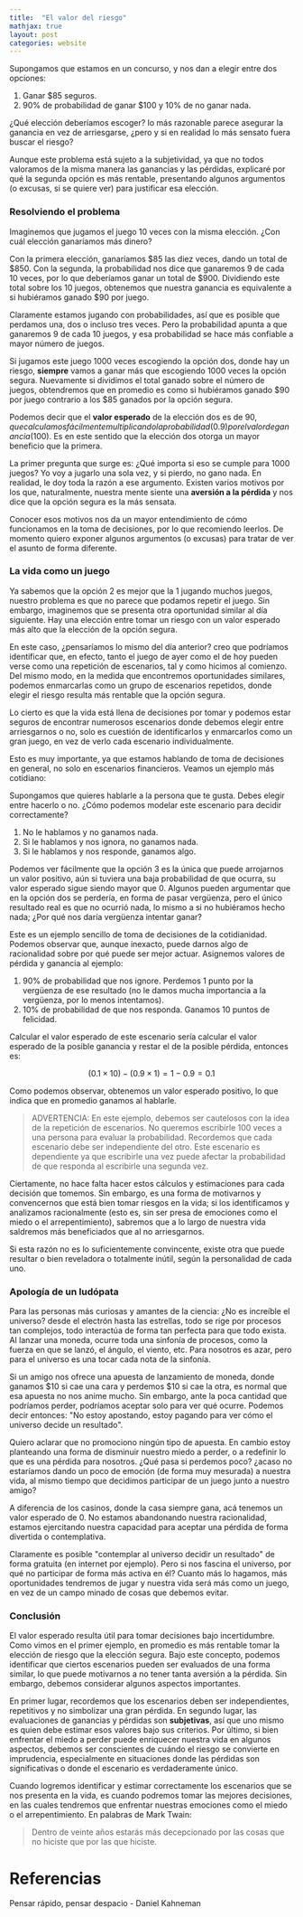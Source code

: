 ```yaml
---
title:  "El valor del riesgo"
mathjax: true
layout: post
categories: website
---
```



Supongamos que estamos en un concurso, y nos dan a elegir entre dos opciones:

1. Ganar $85 seguros.
2. 90% de probabilidad de ganar $100 y 10% de no ganar nada.

¿Qué elección deberíamos escoger? lo más razonable parece asegurar la ganancia en vez de arriesgarse, ¿pero y si en realidad lo más sensato fuera buscar el riesgo?

Aunque este problema está sujeto a la subjetividad, ya que no todos valoramos de la misma manera las ganancias y las pérdidas, explicaré por qué la segunda opción es más rentable, presentando algunos argumentos (o excusas, si se quiere ver) para justificar esa elección.

### Resolviendo el problema

Imaginemos que jugamos el juego 10 veces con la misma elección. ¿Con cuál elección ganaríamos más dinero?

Con la primera elección, ganaríamos $85 las diez veces, dando un total de $850.
Con la segunda, la probabilidad nos dice que ganaremos 9 de cada 10 veces, por lo que deberíamos ganar un total de $900. Dividiendo este total sobre los 10 juegos, obtenemos que nuestra ganancia es equivalente a si hubiéramos ganado $90 por juego.

Claramente estamos jugando con probabilidades, así que es posible que perdamos una, dos o incluso tres veces. Pero la probabilidad apunta a que ganaremos 9 de cada 10 juegos, y esa probabilidad se hace más confiable a mayor número de juegos.

Si jugamos este juego 1000 veces escogiendo la opción dos, donde hay un riesgo, **siempre** vamos a ganar más que escogiendo 1000 veces la opción segura. Nuevamente si dividimos el total ganado sobre el número de juegos, obtendremos que en promedio es como si hubiéramos ganado $90 por juego contrario a los $85 ganados por la opción segura.

Podemos decir que el **valor esperado** de la elección dos es de $90, que calculamos fácilmente multiplicando la probabilidad (0.9) por el valor de ganancia ($100). Es en este sentido que la elección dos otorga un mayor beneficio que la primera.

La primer pregunta que surge es: ¿Qué importa si eso se cumple para 1000 juegos? Yo voy a jugarlo una sola vez, y si pierdo, no gano nada. En realidad, le doy toda la razón a ese argumento. Existen varios motivos por los que, naturalmente, nuestra mente siente una **aversión a la pérdida** y nos dice que la opción segura es la más sensata.

Conocer esos motivos nos da un mayor entendimiento de cómo funcionamos en la toma de decisiones, por lo que recomiendo leerlos. De momento quiero exponer algunos argumentos (o excusas) para tratar de ver el asunto de forma diferente.

### La vida como un juego

Ya sabemos que la opción 2 es mejor que la 1 jugando muchos juegos, nuestro problema es que no parece que podamos repetir el juego. Sin embargo, imaginemos que se presenta otra oportunidad similar al día siguiente. Hay una elección entre tomar un riesgo con un valor esperado más alto que la elección de la opción segura.

En este caso, ¿pensaríamos lo mismo del día anterior? creo que podríamos identificar que, en efecto, tanto el juego de ayer como el de hoy pueden verse como una repetición de escenarios, tal y como hicimos al comienzo. Del mismo modo, en la medida que encontremos oportunidades similares, podemos enmarcarlas como un grupo de escenarios repetidos, donde elegir el riesgo resulta más rentable que la opción segura.

Lo cierto es que la vida está llena de decisiones por tomar y podemos estar seguros de encontrar numerosos escenarios donde debemos elegir entre arriesgarnos o no, solo es cuestión de identificarlos y enmarcarlos como un gran juego, en vez de verlo cada escenario individualmente.

Esto es muy importante, ya que estamos hablando de toma de decisiones en general, no solo en escenarios financieros. Veamos un ejemplo más cotidiano:

Supongamos que quieres hablarle a la persona que te gusta. Debes elegir entre hacerlo o no. ¿Cómo podemos modelar este escenario para decidir correctamente?

1. No le hablamos y no ganamos nada.
2. Si le hablamos y nos ignora, no ganamos nada.
3. Si le hablamos y nos responde, ganamos algo.

Podemos ver fácilmente que la opción 3 es la única que puede arrojarnos un valor positivo, aún si tuviera una baja probabilidad de que ocurra, su valor esperado sigue siendo mayor que 0. Algunos pueden argumentar que en la opción dos se perdería, en forma de pasar vergüenza, pero el único resultado real es que no ocurrió nada, lo mismo a si no hubiéramos hecho nada; ¿Por qué nos daría vergüenza intentar ganar?

Este es un ejemplo sencillo de toma de decisiones de la cotidianidad. Podemos observar que, aunque inexacto, puede darnos algo de racionalidad sobre por qué puede ser mejor actuar. Asignemos valores de pérdida y ganancia al ejemplo:

1. 90% de probabilidad que nos ignore. Perdemos 1 punto por la vergüenza de ese resultado (no le damos mucha importancia a la vergüenza, por lo menos intentamos).
2. 10% de probabilidad de que nos responda. Ganamos 10 puntos de felicidad.

Calcular el valor esperado de este escenario sería calcular el valor esperado de la posible ganancia y restar el de la posible pérdida, entonces es:

$$ (0.1\times10) - (0.9\times1) = 1 - 0.9 = 0.1 $$

Como podemos observar, obtenemos un valor esperado positivo, lo que indica que en promedio ganamos al hablarle.

> ADVERTENCIA: En este ejemplo, debemos ser cautelosos con la idea de la repetición de escenarios. No queremos escribirle 100 veces a una persona para evaluar la probabilidad. Recordemos que cada escenario debe ser independiente del otro. Este escenario es dependiente ya que escribirle una vez puede afectar la probabilidad de que responda al escribirle una segunda vez.

Ciertamente, no hace falta hacer estos cálculos y estimaciones para cada decisión que tomemos. Sin embargo, es una forma de motivarnos y convencernos que está bien tomar riesgos en la vida; si los identificamos y analizamos racionalmente (esto es, sin ser presa de emociones como el miedo o el arrepentimiento), sabremos que a lo largo de nuestra vida saldremos más beneficiados que al no arriesgarnos.

Si esta razón no es lo suficientemente convincente, existe otra que puede resultar o bien reveladora o totalmente inútil, según la personalidad de cada uno.

### Apología de un ludópata

Para las personas más curiosas y amantes de la ciencia: ¿No es increíble el universo? desde el electrón hasta las estrellas, todo se rige por procesos tan complejos, todo interactúa de forma tan perfecta para que todo exista. Al lanzar una moneda, ocurre toda una sinfonía de procesos, como la fuerza en que se lanzó, el ángulo, el viento, etc. Para nosotros es azar, pero para el universo es una tocar cada nota de la sinfonía.

Si un amigo nos ofrece una apuesta de lanzamiento de moneda, donde ganamos $10 si cae una cara y perdemos $10 si cae la otra, es normal que esa apuesta no nos anime mucho. Sin embargo, ante la poca cantidad que podríamos perder, podríamos aceptar solo para ver qué ocurre. Podemos decir entonces: "No estoy apostando, estoy pagando para ver cómo el universo decide un resultado".

Quiero aclarar que no promociono ningún tipo de apuesta. En cambio estoy planteando una forma de disminuir nuestro miedo a perder, o a redefinir lo que es una pérdida para nosotros. ¿Qué pasa si perdemos poco? ¿acaso no estaríamos dando un poco de emoción (de forma muy mesurada) a nuestra vida, al mismo tiempo que decidimos participar de un juego junto a nuestro amigo?

A diferencia de los casinos, donde la casa siempre gana, acá tenemos un valor esperado de 0. No estamos abandonando nuestra racionalidad, estamos ejercitando nuestra capacidad para aceptar una pérdida de forma divertida o contemplativa.

Claramente es posible "contemplar al universo decidir un resultado" de forma gratuita (en internet por ejemplo). Pero si nos fascina el universo, por qué no participar de forma más activa en él? Cuanto más lo hagamos, más oportunidades tendremos de jugar y nuestra vida será más como un juego, en vez de un campo minado de cosas que debemos evitar.

### Conclusión

El valor esperado resulta útil para tomar decisiones bajo incertidumbre. Como vimos en el primer ejemplo, en promedio es más rentable tomar la elección de riesgo que la elección segura. Bajo este concepto, podemos identificar que ciertos escenarios pueden ser evaluados de una forma similar, lo que puede motivarnos a no tener tanta aversión a la pérdida. Sin embargo, debemos considerar algunos aspectos importantes.

En primer lugar, recordemos que los escenarios deben ser independientes, repetitivos y no simbolizar una gran pérdida. En segundo lugar, las evaluaciones de ganancias y pérdidas son **subjetivas**, así que uno mismo es quien debe estimar esos valores bajo sus criterios.
Por último, si bien enfrentar el miedo a perder puede enriquecer nuestra vida en algunos aspectos, debemos ser conscientes de cuándo el riesgo se convierte en imprudencia, especialmente en situaciones donde las pérdidas son significativas o donde el escenario es verdaderamente único.

Cuando logremos identificar y estimar correctamente los escenarios que se nos presenta en la vida, es cuando podremos tomar las mejores decisiones, en las cuales tendremos que enfrentar nuestras emociones como el miedo o el arrepentimiento. En palabras de Mark Twain:

> Dentro de veinte años estarás más decepcionado por las cosas que no hiciste que por las que hiciste.

# Referencias

Pensar rápido, pensar despacio - Daniel Kahneman
